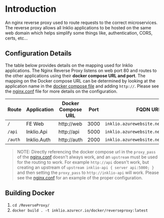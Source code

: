# Introduction
An nginx reverse proxy used to route requests to the correct microservices. The reverse proxy allows all Inklio applications to be hosted on the same web domain which helps simplify some things like, authentication, CORS, certs, etc...


## Configuration Details

The table below provides details on the mapping used for Inklio applications. The Nginx Reverse Proxy listens on web port 80 and routes
to the other applications using their **docker compose URL and port**. The mapping on the Docker compose URL can be determined by looking at the application name in the [docker compose file](../docker-compose.yml) and adding `http://`.  Please see the [nginx.conf](./nginx.conf) file for more details on the configuration.

| Route        | Application  | Docker Compose URL | Port         | FQDN URL                              |
| -----------  | -----------  | -----------        | -----------  | -----------                           |
| `/`          | FE Web       | http://web         | 3000         | `inklio.azurewebsite.net`             |
| `/api`       | Inklio.Api   | http://api         | 5000         | `inklio.azurewebsite.net/api/v1/asks` |
| `/auth `     | Inklio.Auth  | http://auth        | 2000         | `inklio.azurewebsite.net/auth/login`  |

> NOTE: Directly referencing the docker compose url in the `proxy_pass` of the [nginx.conf](./nginx.conf) doesn't always work, and an `upstream` must be used for the routing to work. For example `http://api` doesn't work, but creating an upstream of `upstream inklio-api { server api:5000; }` and then setting the `proxy_pass` to `http://inklio-api` will work. Please see the [nginx.conf](./nginx.conf) for an example of the proper configuration.

## Building Docker

1. `cd /ReverseProxy/`
2. `docker build . -t inklio.azurecr.io/docker/reverseproxy:latest`